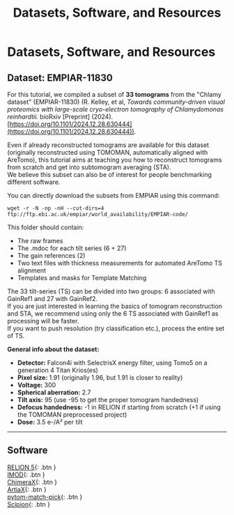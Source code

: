 ﻿---
layout: default
title: "Datasets, Software, and Resources"
nav_order: 8
---

# Datasets, Software, and Resources

## **Dataset: EMPIAR-11830**
For this tutorial, we compiled a subset of **33 tomograms** from the "Chlamy dataset" (EMPIAR-11830) (R. Kelley, et al, *Towards community-driven visual proteomics with large-scale cryo-electron tomography of Chlamydomonas reinhardtii.* bioRxiv [Preprint] (2024). [https://doi.org/10.1101/2024.12.28.630444](https://doi.org/10.1101/2024.12.28.630444)).

Even if already reconstructed tomograms are available for this dataset (originally reconstructed using TOMOMAN, automatically aligned with AreTomo), this tutorial aims at teaching you how to reconstruct tomograms from scratch and get into subtomogram averaging (STA).  
We believe this subset can also be of interest for people benchmarking different software.

You can directly download the subsets from EMPIAR using this command:

`wget -r -N -np -nH --cut-dirs=4 ftp://ftp.ebi.ac.uk/empiar/world_availability/EMPIAR-code/`

<!-- For Engel people it's here:  
`/scicore/home/engel0006/GROUP/pool-visprot/Florent/Folder_Newpipeline/Frames/Set_Cytoribo` -->

This folder should contain:
- The raw frames  
- The .mdoc for each tilt series (6 + 27)  
- The gain references (2)  
- Two text files with thickness measurements for automated AreTomo TS alignment  
- Templates and masks for Template Matching  

The 33 tilt-series (TS) can be divided into two groups: 6 associated with GainRef1 and 27 with GainRef2.  
If you are just interested in learning the basics of tomogram reconstruction and STA, we recommend using only the 6 TS associated with GainRef1 as processing will be faster.  
If you want to push resolution (try classification etc.), process the entire set of TS.

**General info about the dataset:**

- **Detector:** Falcon4i with SelectrisX energy filter, using Tomo5 on a generation 4 Titan Krios(es)  
- **Pixel size:** 1.91 (originally 1.96, but 1.91 is closer to reality)  
- **Voltage:** 300  
- **Spherical aberration:** 2.7  
- **Tilt axis:** 95 (use -95 to get the proper tomogram handedness)  
- **Defocus handedness:** -1 in RELION if starting from scratch (+1 if using the TOMOMAN preprocessed project)  
- **Dose:** 3.5 e-/A² per tilt

---

## **Software**
[RELION 5](https://relion.readthedocs.io/en/release-5.0/){: .btn } <br>
[IMOD](https://bio3d.colorado.edu/imod/){: .btn } <br>
[ChimeraX](https://www.cgl.ucsf.edu/chimerax/){: .btn } <br>
[ArtiaX](https://github.com/FrangakisLab/ArtiaX){: .btn } <br>
[pytom-match-pick](https://github.com/SBC-Utrecht/pytom-match-pick){: .btn } <br>
[Scipion](https://scipion.i2pc.es/){: .btn } <br>
